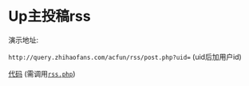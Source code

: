Up主投稿rss
===========
演示地址:

`http://query.zhihaofans.com/acfun/rss/post.php?uid=`    (uid后加用户id)

[代码](https://github.com/zhihaofans/ac-rss/blob/master/post/post.php) (需调用[`rss.php`](https://github.com/zhihaofans/ac-rss/blob/master/rss.php))
